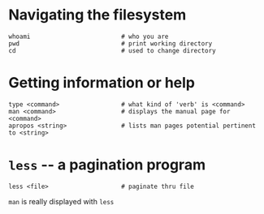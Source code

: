 # Navigating the filesystem

```
whoami                         # who you are
pwd                            # print working directory
cd                             # used to change directory
```

# Getting information or help

```
type <command>                 # what kind of 'verb' is <command>
man <command>                  # displays the manual page for <command>
apropos <string>               # lists man pages potential pertinent to <string>
```

# `less` -- a pagination program
```
less <file>                    # paginate thru file
```

`man` is really displayed with `less`
